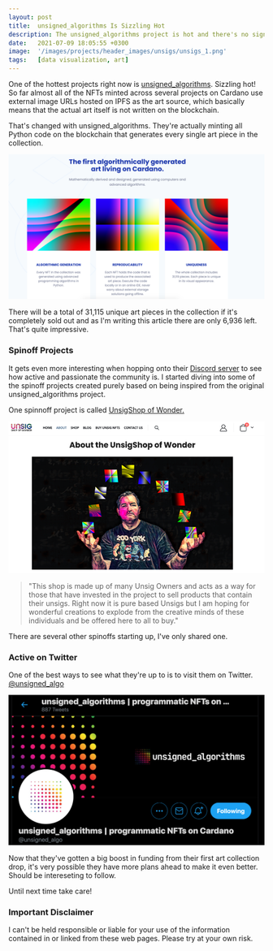 ```yaml
---
layout: post
title:  unsigned_algorithms Is Sizzling Hot
description: The unsigned_algorithms project is hot and there's no sign of slowing down anytime soon.
date:   2021-07-09 18:05:55 +0300
image:  '/images/projects/header_images/unsigs/unsigs_1.png'
tags:   [data visualization, art]
---
```

One of the hottest projects right now is [unsigned_algorithms](https://www.unsigs.com/). Sizzling hot! So far almost all of the NFTs minted across several projects on Cardano use external image URLs hosted on IPFS as the art source, which basically means that the actual art itself is not written on the blockchain.

That's changed with unsigned_algorithms. They're actually minting all Python code on the blockchain that generates every single art piece in the collection.

![](/images/posts/unsigs-is-hot/unsigs_2.png)  

There will be a total of 31,115 unique art pieces in the collection if it's completely sold out and as I'm writing this article there are only 6,936 left. That's quite impressive. 

### Spinoff Projects
It gets even more interesting when hopping onto their [Discord server](https://discord.gg/nQUJefNq) to
see how active and passionate the community is. I started diving into some of the spinoff projects created purely based on being inspired from the original unsigned_algorithms project. 

One spinnoff project is called [UnsigShop of Wonder.](https://unsigshop.com/) 

![](/images/posts/unsigs-is-hot/unsigs_3.png)  

> "This shop is made up of many Unsig Owners and acts as a way for those that have invested in the project to sell products that contain their unsigs. Right now it is pure based Unsigs but I am hoping for wonderful creations to explode from the creative minds of these individuals and be offered here to all to buy."

There are several other spinoffs starting up, I've only shared one.

### Active on Twitter
One of the best ways to see what they're up to is to visit them on Twitter. [@unsigned_algo](https://twitter.com/unsigned_algo)

![](/images/posts/unsigs-is-hot/unsigs_4.png)  

Now that they've gotten a big boost in funding from their first art collection drop, it's very possible they have more plans ahead to make it even better. Should be intereseting to follow. 

Until next time take care!

### Important Disclaimer
I can't be held responsible or liable for your use of the information contained in or linked from these web pages. Please try at your own risk.
